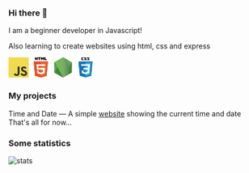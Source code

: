 ### Hi there 👋

I am a beginner developer in Javascript!

Also learning to create websites using html, css and express

<img height="40" src="https://raw.githubusercontent.com/github/explore/80688e429a7d4ef2fca1e82350fe8e3517d3494d/topics/javascript/javascript.png"> <img height="40" src="https://raw.githubusercontent.com/github/explore/80688e429a7d4ef2fca1e82350fe8e3517d3494d/topics/html/html.png"> <img height="40" src="https://raw.githubusercontent.com/github/explore/80688e429a7d4ef2fca1e82350fe8e3517d3494d/topics/nodejs/nodejs.png"> <img height="40" src="https://raw.githubusercontent.com/github/explore/80688e429a7d4ef2fca1e82350fe8e3517d3494d/topics/css/css.png">

### My projects

Time and Date — A simple [website](https://nelifs.github.io/time-date/) showing the current time and date
That's all for now...

### Some statistics


![stats](https://github-readme-stats.vercel.app/api?username=nelifs&show_icons=true&theme=dark)
<!-- <br />
<a href="https://wakatime.com/@nelifs">
  <img src="https://github-readme-stats.vercel.app/api/wakatime?username=nelifs&show_icons=true&hide_border=false&theme=dark&layout=compact">
</a> -->

<!--
**nelifs/nelifs** is a ✨ _special_ ✨ repository because its `README.md` (this file) appears on your GitHub profile.

Here are some ideas to get you started:

- 🔭 I’m currently working on ...
- 🌱 I’m currently learning ...
- 👯 I’m looking to collaborate on ...
- 🤔 I’m looking for help with ...
- 💬 Ask me about ...
- 📫 How to reach me: ...
- 😄 Pronouns: ...
- ⚡ Fun fact: ...
-->
